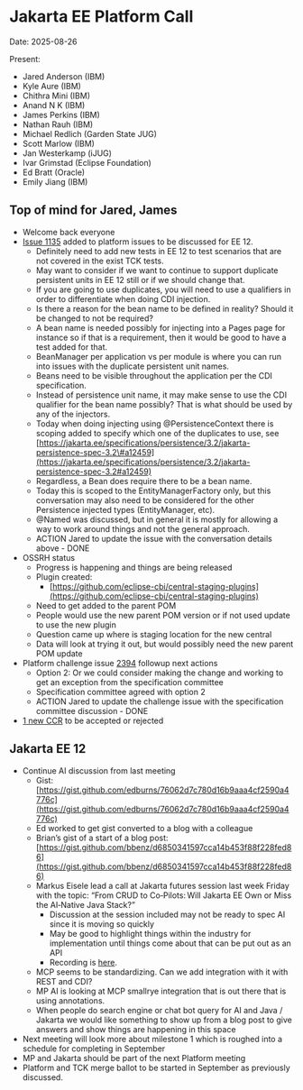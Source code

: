 # Jakarta EE Platform Call

Date: 2025-08-26

Present:

- Jared Anderson (IBM)  
- Kyle Aure (IBM)  
- Chithra Mini (IBM)  
- Anand N K (IBM)  
- James Perkins (IBM)  
- Nathan Rauh (IBM)  
- Michael Redlich (Garden State JUG)  
- Scott Marlow (IBM)  
- Jan Westerkamp (iJUG)  
- Ivar Grimstad (Eclipse Foundation)  
- Ed Bratt (Oracle)  
- Emily Jiang (IBM)

## Top of mind for Jared, James

* Welcome back everyone  
* [Issue 1135](https://github.com/jakartaee/platform/issues/1135) added to platform issues to be discussed for EE 12\.  
  * Definitely need to add new tests in EE 12 to test scenarios that are not covered in the exist TCK tests.  
  * May want to consider if we want to continue to support duplicate persistent units in EE 12 still or if we should change that.  
  * If you are going to use duplicates, you will need to use a qualifiers in order to differentiate when doing CDI injection.  
  * Is there a reason for the bean name to be defined in reality?  Should it be changed to not be required?  
  * A bean name is needed possibly for injecting into a Pages page for instance so if that is a requirement, then it would be good to have a test added for that.  
  * BeanManager per application vs per module is where you can run into issues with the duplicate persistent unit names.    
  * Beans need to be visible throughout the application per the CDI specification.  
  * Instead of persistence unit name, it may make sense to use the CDI qualifier for the bean name possibly?  That is what should be used by any of the injectors.  
  * Today when doing injecting using @PersistenceContext there is scoping added to specify which one of the duplicates to use, see [https://jakarta.ee/specifications/persistence/3.2/jakarta-persistence-spec-3.2\#a12459](https://jakarta.ee/specifications/persistence/3.2/jakarta-persistence-spec-3.2#a12459)  
  * Regardless, a Bean does require there to be a bean name.  
  * Today this is scoped to the EntityManagerFactory only, but this conversation may also need to be considered for the other Persistence injected types (EntityManager, etc).  
  * @Named was discussed, but in general it is mostly for allowing a way to work around things and not the general approach.  
  * ACTION Jared to update the issue with the conversation details above \- DONE  
* OSSRH status  
  * Progress is happening and things are being released  
  * Plugin created:  
    * [https://github.com/eclipse-cbi/central-staging-plugins](https://github.com/eclipse-cbi/central-staging-plugins)   
  * Need to get added to the parent POM  
  * People would use the new parent POM version or if not used update to use the new plugin  
  * Question came up where is staging location for the new central   
  * Data will look at trying it out, but would possibly need the new parent POM update   
* Platform challenge issue [2394](https://github.com/jakartaee/platform-tck/issues/2394) followup next actions  
  * Option 2: Or we could consider making the change and working to get an exception from the specification committee    
  * Specification committee agreed with option 2  
  * ACTION Jared to update the challenge issue with the specification committee discussion \- DONE  
* [1 new CCR](https://github.com/jakartaee/platform/issues?q=is%3Aissue%20state%3Aopen%20label%3Acertification%20-label%3Aaccepted) to be accepted or rejected

## Jakarta EE 12

* Continue AI discussion from last meeting  
  * Gist:  [https://gist.github.com/edburns/76062d7c780d16b9aaa4cf2590a4776c](https://gist.github.com/edburns/76062d7c780d16b9aaa4cf2590a4776c)   
  * Ed worked to get gist converted to a blog with a colleague  
  * Brian’s gist of a start of a blog post:  [https://gist.github.com/bbenz/d6850341597cca14b453f88f228fed86](https://gist.github.com/bbenz/d6850341597cca14b453f88f228fed86)  
  * Markus Eisele lead a call at Jakarta futures session last week Friday with the topic: “From CRUD to Co‑Pilots: Will Jakarta EE Own or Miss the AI‑Native Java Stack?”  
    * Discussion at the session included may not be ready to spec AI since it is moving so quickly  
    * May be good to highlight things within the industry for implementation until things come about that can be put out as an API  
    * Recording is [here](https://youtu.be/lipodiI0wqw).  
  * MCP seems to be standardizing.  Can we add integration with it with REST and CDI?  
  * MP AI is looking at MCP smallrye integration that is out there that is using annotations.  
  * When people do search engine or chat bot query for AI and Java / Jakarta we would like something to show up from a blog post to give answers and show things are happening in this space  
* Next meeting will look more about milestone 1 which is roughed into a schedule for completing in September  
* MP and Jakarta should be part of the next Platform meeting  
* Platform and TCK merge ballot to be started in September as previously discussed.
